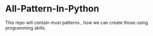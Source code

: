 # All-Pattern-In-Python
This repo will contain must patterns , how we can create those using programming skills.
